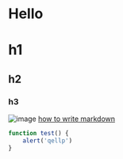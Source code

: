 Hello
=====
# h1
## h2
### h3
![image](https://help.github.com/assets/help/set-up-git-27bd5975b24e994bc994ec1cf5c82ff9.gif)
[how to write markdown](https://help.github.com/articles/github-flavored-markdown)
```javascript
function test() {
    alert('qellp')
}
```
